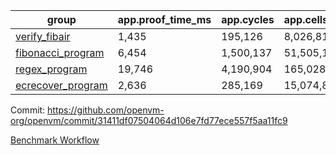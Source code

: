 | group | app.proof_time_ms | app.cycles | app.cells_used | leaf.proof_time_ms | leaf.cycles | leaf.cells_used |
| -- | -- | -- | -- | -- | -- | -- |
| [verify_fibair](https://github.com/openvm-org/openvm/blob/benchmark-results/benchmarks/verify_fibair-31411df07504064d106e7fd77ece557f5aa11fc9.md) | 1,435 |  195,126 |  8,026,812 |- | - | - |
| [fibonacci_program](https://github.com/openvm-org/openvm/blob/benchmark-results/benchmarks/fibonacci-31411df07504064d106e7fd77ece557f5aa11fc9.md) | 6,454 |  1,500,137 |  51,505,102 | 15,721 |  3,173,407 |  128,880,747 |
| [regex_program](https://github.com/openvm-org/openvm/blob/benchmark-results/benchmarks/regex-31411df07504064d106e7fd77ece557f5aa11fc9.md) | 19,746 |  4,190,904 |  165,028,173 | 31,307 |  6,524,338 |  291,314,759 |
| [ecrecover_program](https://github.com/openvm-org/openvm/blob/benchmark-results/benchmarks/ecrecover-31411df07504064d106e7fd77ece557f5aa11fc9.md) | 2,636 |  285,169 |  15,074,875 | 42,230 |  9,651,998 |  439,994,481 |


Commit: https://github.com/openvm-org/openvm/commit/31411df07504064d106e7fd77ece557f5aa11fc9

[Benchmark Workflow](https://github.com/openvm-org/openvm/actions/runs/12656370719)

